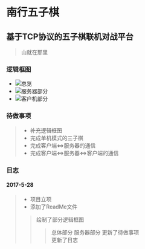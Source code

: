 南行五子棋
===

基于TCP协议的五子棋联机对战平台
---

>山就在那里

### 逻辑框图

* ![总览](http://xiaoliming96.com/images/gobang/gobang_main.png)  
* ![服务器部分](http://xiaoliming96.com/images/gobang/gobang_server.png)  
* ![客户机部分](http://xiaoliming96.com/images/gobang/gobang_client.png)  


### 待做事项

>* ~~补充逻辑框图~~
>* 完成单机模式的三子棋
>* 完成客户端<=>服务器的通信
>* 完成客户端<=>服务器<=>客户端的通信

### 日志

#### 2017-5-28

>* 项目立项
>* 添加了ReadMe文件
>> 绘制了部分逻辑框图<br>
>>> 总体部分
>>> 服务器部分
>> 更新了待做事项<br>
>> 更新了日志<br>
